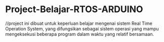# Project-Belajar-RTOS-ARDUINO
//project ini dibuat untuk keperluan belajar mengenai sistem Real Time Operation System, yang difungsikan sebagai sistem operasi yang mampu mengeksekusi beberapa program dalam waktu yang relatif bersamaan.

